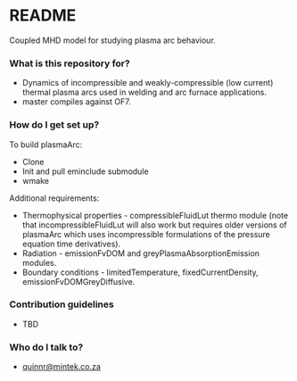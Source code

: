 # README #

Coupled MHD model for studying plasma arc behaviour. 

### What is this repository for? ###

* Dynamics of incompressible and weakly-compressible (low current) thermal plasma arcs used in welding and arc furnace applications.
* master compiles against OF7.

### How do I get set up? ###

To build plasmaArc:

* Clone
* Init and pull eminclude submodule
* wmake

Additional requirements:

* Thermophysical properties - compressibleFluidLut thermo module (note that incompressibleFluidLut will also work but requires older versions of plasmaArc which uses incompressible formulations of the pressure equation time derivatives).
* Radiation - emissionFvDOM and greyPlasmaAbsorptionEmission modules.
* Boundary conditions - limitedTemperature, fixedCurrentDensity, emissionFvDOMGreyDiffusive.

### Contribution guidelines ###

* TBD

### Who do I talk to? ###

* quinnr@mintek.co.za
